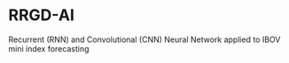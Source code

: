# RRGD-AI 
Recurrent (RNN) and Convolutional (CNN) Neural Network applied to IBOV mini index forecasting
